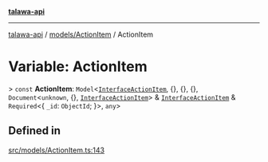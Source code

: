 [**talawa-api**](../../../README.md)

***

[talawa-api](../../../modules.md) / [models/ActionItem](../README.md) / ActionItem

# Variable: ActionItem

\> `const` **ActionItem**: `Model`\<[`InterfaceActionItem`](../interfaces/InterfaceActionItem.md), \{\}, \{\}, \{\}, `Document`\<`unknown`, \{\}, [`InterfaceActionItem`](../interfaces/InterfaceActionItem.md)\> & [`InterfaceActionItem`](../interfaces/InterfaceActionItem.md) & `Required`\<\{ `_id`: `ObjectId`; \}\>, `any`\>

## Defined in

[src/models/ActionItem.ts:143](https://github.com/PalisadoesFoundation/talawa-api/blob/6bd0fecc1032af2aa70d925c85724d9fec2350f9/src/models/ActionItem.ts#L143)
